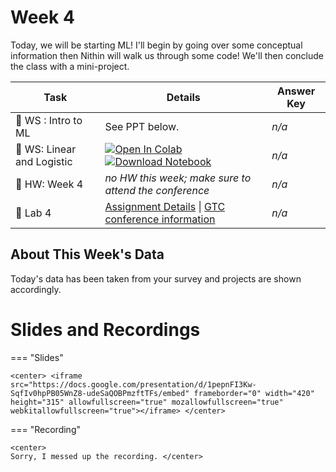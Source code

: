 



# Week 4



<!-- Todo add slides -->



Today, we will be starting ML! I'll begin by going over some conceptual information then Nithin will walk us through some code! We'll then conclude the class with a mini-project. 



<!-- Comment Out Answer Key -->

| **Task**                         | Details                                                      | Answer Key |
| -------------------------------- | ------------------------------------------------------------ | ---------- |
| :school: WS : Intro to ML        | See PPT below.                                               | *n/a*      |
| :school: WS: Linear and Logistic | [![Open In Colab](https://colab.research.google.com/assets/colab-badge.svg)](https://colab.research.google.com/github/christianfjung/Node-Pro/blob/master/content/week4/LinearLogistic.ipynb) [![Download Notebook](https://files.christianfjung.com/buttons/DownloadIpynb.svg)](/week4/LinearLogistic.ipynb) | *n/a*      |
| :school_satchel: HW: Week 4      | *no HW this week; make sure to attend the conference*        | *n/a*      |
| :microscope: ​Lab 4               | [Assignment Details](/week4/lab4) \| [GTC conference information](https://www.nvidia.com/en-us/gtc/) | *n/a*      |




## About This Week's  Data

Today's data has been taken from your survey and projects are shown accordingly. 





# Slides and Recordings

=== "Slides"

    <center> <iframe src="https://docs.google.com/presentation/d/1pepnFI3Kw-SqfIv0hpPB05WnZ8-udeSaQOBPmzftTFs/embed" frameborder="0" width="420" height="315" allowfullscreen="true" mozallowfullscreen="true" webkitallowfullscreen="true"></iframe> </center>

=== "Recording"

    <center>
    Sorry, I messed up the recording. </center>


